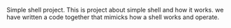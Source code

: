 Simple shell project.
This is project about simple shell and how it works. we have written a code together that mimicks how a shell works and operate.
